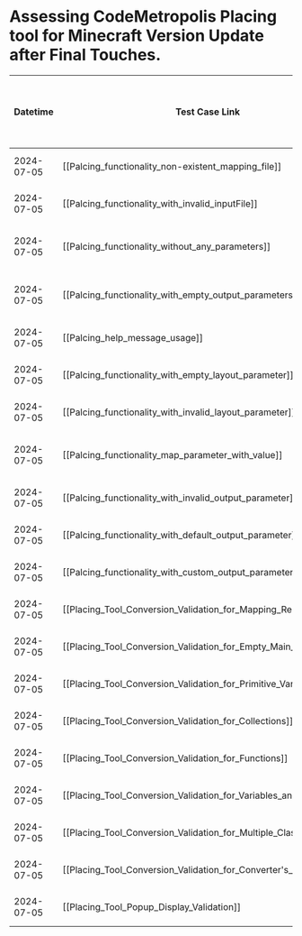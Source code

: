 # Assessing CodeMetropolis Placing tool for Minecraft Version Update after Final Touches.

| Datetime   | Test Case Link                                                     | Tester            | Passed/Failed | Links to issues (if a bug is found) | Consequences (if the test case needs to be fixed)                                                                               |     |
| ---------- | ------------------------------------------------------------------ | ----------------- | ------------- | ----------------------------------- | ------------------------------------------------------------------------------------------------------------------------------- | --- |
| 2024-07-05 | [[Palcing_functionality_non-existent_mapping_file]]                | Tóth Bojnik Tibor | Passed        |                                     |                                                                                                                                 |     |
| 2024-07-05 | [[Palcing_functionality_with_invalid_inputFile]]                   | Tóth Bojnik Tibor | Passed        |                                     |                                                                                                                                 |     |
| 2024-07-05 | [[Palcing_functionality_without_any_parameters]]                   | Tóth Bojnik Tibor | Failed        |                                     | Cannot invoke "String.contains(java.lang.CharSequence)" because the return value of "java.lang.Exception.getMessage()" is null  |     |
| 2024-07-05 | [[Palcing_functionality_with_empty_output_parameters]]             | Tóth Bojnik Tibor | Failed        |                                     | The program did not specify what the problem was; it only output "Invalid command line arguments." without creating the output. |     |
| 2024-07-05 | [[Palcing_help_message_usage]]                                     | Tóth Bojnik Tibor | Passed        |                                     |                                                                                                                                 |     |
| 2024-07-05 | [[Palcing_functionality_with_empty_layout_parameter]]              | Tóth Bojnik Tibor | Passed        |                                     |                                                                                                                                 |     |
| 2024-07-05 | [[Palcing_functionality_with_invalid_layout_parameter]]            | Tóth Bojnik Tibor | Passed        |                                     |                                                                                                                                 |     |
| 2024-07-05 | [[Palcing_functionality_map_parameter_with_value]]                 | Tóth Bojnik Tibor | Failed        |                                     | The program did not specify what the problem was; it only output "Invalid command line arguments." without creating the output. |     |
| 2024-07-05 | [[Palcing_functionality_with_invalid_output_parameter]]            | Tóth Bojnik Tibor | Failed        |                                     | The program did not specify what the problem was; Just to check the log file.                                                   |     |
| 2024-07-05 | [[Palcing_functionality_with_default_output_parameter]]            | Tóth Bojnik Tibor | Passed        |                                     |                                                                                                                                 |     |
| 2024-07-05 | [[Palcing_functionality_with_custom_output_parameter]]             | Tóth Bojnik Tibor | Passed        |                                     |                                                                                                                                 |     |
| 2024-07-05 | [[Placing_Tool_Conversion_Validation_for_Mapping_Result]]          | Tóth Bojnik Tibor | Passed        |                                     |                                                                                                                                 |     |
| 2024-07-05 | [[Placing_Tool_Conversion_Validation_for_Empty_Main_Function]]     | Tóth Bojnik Tibor | Passed        |                                     |                                                                                                                                 |     |
| 2024-07-05 | [[Placing_Tool_Conversion_Validation_for_Primitive_Variables]]     | Tóth Bojnik Tibor | Passed        |                                     |                                                                                                                                 |     |
| 2024-07-05 | [[Placing_Tool_Conversion_Validation_for_Collections]]             | Tóth Bojnik Tibor | Passed        |                                     |                                                                                                                                 |     |
| 2024-07-05 | [[Placing_Tool_Conversion_Validation_for_Functions]]               | Tóth Bojnik Tibor | Passed        |                                     |                                                                                                                                 |     |
| 2024-07-05 | [[Placing_Tool_Conversion_Validation_for_Variables_and_Functions]] | Tóth Bojnik Tibor | Passed        |                                     |                                                                                                                                 |     |
| 2024-07-05 | [[Placing_Tool_Conversion_Validation_for_Multiple_Class_Files]]    | Tóth Bojnik Tibor | Passed        |                                     |                                                                                                                                 |     |
| 2024-07-05 | [[Placing_Tool_Conversion_Validation_for_Converter's_Own_Project]] | Tóth Bojnik Tibor | Passed        |                                     |                                                                                                                                 |     |
| 2024-07-05 | [[Placing_Tool_Popup_Display_Validation]]                          | Tóth Bojnik Tibor | Passed        |                                     |                                                                                                                                 |     |
